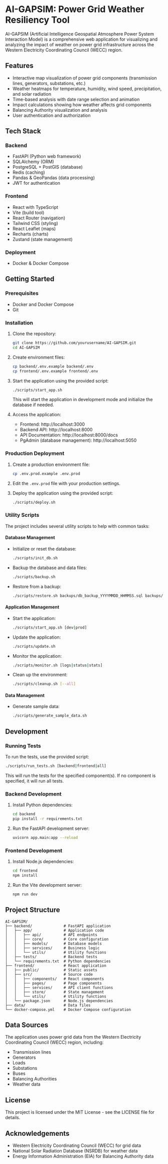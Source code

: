 # AI-GAPSIM: Power Grid Weather Resiliency Tool

AI-GAPSIM (Artificial Intelligence Geospatial Atmosphere Power System Interaction Model) is a comprehensive web application for visualizing and analyzing the impact of weather on power grid infrastructure across the Western Electricity Coordinating Council (WECC) region.

## Features

- Interactive map visualization of power grid components (transmission lines, generators, substations, etc.)
- Weather heatmaps for temperature, humidity, wind speed, precipitation, and solar radiation
- Time-based analysis with date range selection and animation
- Impact calculations showing how weather affects grid components
- Balancing Authority visualization and analysis
- User authentication and authorization

## Tech Stack

### Backend
- FastAPI (Python web framework)
- SQLAlchemy (ORM)
- PostgreSQL + PostGIS (database)
- Redis (caching)
- Pandas & GeoPandas (data processing)
- JWT for authentication

### Frontend
- React with TypeScript
- Vite (build tool)
- React Router (navigation)
- Tailwind CSS (styling)
- React Leaflet (maps)
- Recharts (charts)
- Zustand (state management)

### Deployment
- Docker & Docker Compose

## Getting Started

### Prerequisites
- Docker and Docker Compose
- Git

### Installation

1. Clone the repository:
   ```bash
   git clone https://github.com/yourusername/AI-GAPSIM.git
   cd AI-GAPSIM
   ```

2. Create environment files:
   ```bash
   cp backend/.env.example backend/.env
   cp frontend/.env.example frontend/.env
   ```

3. Start the application using the provided script:
   ```bash
   ./scripts/start_app.sh
   ```
   This will start the application in development mode and initialize the database if needed.

4. Access the application:
   - Frontend: http://localhost:3000
   - Backend API: http://localhost:8000
   - API Documentation: http://localhost:8000/docs
   - PgAdmin (database management): http://localhost:5050

### Production Deployment

1. Create a production environment file:
   ```bash
   cp .env.prod.example .env.prod
   ```

2. Edit the `.env.prod` file with your production settings.

3. Deploy the application using the provided script:
   ```bash
   ./scripts/deploy.sh
   ```

### Utility Scripts

The project includes several utility scripts to help with common tasks:

#### Database Management

- Initialize or reset the database:
  ```bash
  ./scripts/init_db.sh
  ```

- Backup the database and data files:
  ```bash
  ./scripts/backup.sh
  ```

- Restore from a backup:
  ```bash
  ./scripts/restore.sh backups/db_backup_YYYYMMDD_HHMMSS.sql backups/data_backup_YYYYMMDD_HHMMSS.tar.gz
  ```

#### Application Management

- Start the application:
  ```bash
  ./scripts/start_app.sh [dev|prod]
  ```

- Update the application:
  ```bash
  ./scripts/update.sh
  ```

- Monitor the application:
  ```bash
  ./scripts/monitor.sh [logs|status|stats]
  ```

- Clean up the environment:
  ```bash
  ./scripts/cleanup.sh [--all]
  ```

#### Data Management

- Generate sample data:
  ```bash
  ./scripts/generate_sample_data.sh
  ```

## Development

### Running Tests

To run the tests, use the provided script:

```bash
./scripts/run_tests.sh [backend|frontend|all]
```

This will run the tests for the specified component(s). If no component is specified, it will run all tests.

### Backend Development

1. Install Python dependencies:
   ```bash
   cd backend
   pip install -r requirements.txt
   ```

2. Run the FastAPI development server:
   ```bash
   uvicorn app.main:app --reload
   ```

### Frontend Development

1. Install Node.js dependencies:
   ```bash
   cd frontend
   npm install
   ```

2. Run the Vite development server:
   ```bash
   npm run dev
   ```

## Project Structure

```
AI-GAPSIM/
├── backend/              # FastAPI application
│   ├── app/              # Application code
│   │   ├── api/          # API endpoints
│   │   ├── core/         # Core configuration
│   │   ├── models/       # Database models
│   │   ├── services/     # Business logic
│   │   └── utils/        # Utility functions
│   ├── tests/            # Backend tests
│   └── requirements.txt  # Python dependencies
├── frontend/             # React application
│   ├── public/           # Static assets
│   ├── src/              # Source code
│   │   ├── components/   # React components
│   │   ├── pages/        # Page components
│   │   ├── services/     # API client functions
│   │   ├── store/        # State management
│   │   └── utils/        # Utility functions
│   └── package.json      # Node.js dependencies
├── data/                 # Data files
└── docker-compose.yml    # Docker Compose configuration
```

## Data Sources

The application uses power grid data from the Western Electricity Coordinating Council (WECC) region, including:

- Transmission lines
- Generators
- Loads
- Substations
- Buses
- Balancing Authorities
- Weather data

## License

This project is licensed under the MIT License - see the LICENSE file for details.

## Acknowledgements

- Western Electricity Coordinating Council (WECC) for grid data
- National Solar Radiation Database (NSRDB) for weather data
- Energy Information Administration (EIA) for Balancing Authority data
